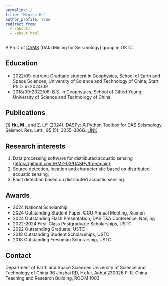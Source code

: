 ```yaml
---
permalink: /
title: "Minzhe Hu"
author_profile: true
redirect_from: 
  - /about/
  - /about.html
---
```


A Ph.D of [DAMS](https://en.dams.ustc.edu.cn/People/list.htm) (DAta Mining for Seismology) group in USTC.

Education
------
* 2022/09-current: Graduate student in Geophysics, School of Earth and Space Sciences, University of Science and Technology of China; Start Ph.D. in 2024/09
* 2018/09-2022/06: B.S. in Geophysics, School of Gifted Young, University of Science and Technology of China

Publications
------
[1] **Hu, M.**, and Z. Li* (2024). DASPy: A Python Toolbox for DAS Seismology, Seismol. Res. Lett.,  95 (5): 3055–3066. [LINK](https://pubs.geoscienceworld.org/ssa/srl/article/95/5/3055/645865/DASPy-A-Python-Toolbox-for-DAS-Seismology)

Research interests
------
1. Data processing software for distributed acoustic sensing (https://github.com/HMZ-03/DASPy/tree/main);
2. Source detection, location and characteristic based on distributed acoustic sensing;
3. Fault detection based on distributed acoustic sensing.

Awards
------
* 2024 National Scholarship
* 2024 Outstanding Student Paper, CGU Annual Meeting, Xiamen
* 2024 Outstanding Flash Presentation, DAS T&A Conference, Nanjing
* 2022-2024 First-Class Postgraduate Scholarships, USTC
* 2022 Outstanding Graduate, USTC
* 2018 Outstanding Student Scholarships, USTC
* 2018 Outstanding Freshman Scholarship, USTC

Contact
------
Department of Earth and Space Sciences
University of Science and Technology of China
96 Jinzhai RD, Hefei, Anhui 230026
P. R. China
Teaching and Research Building, ROOM 1003
